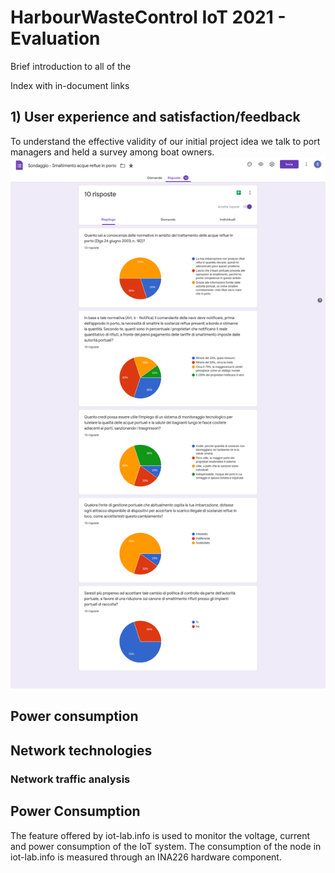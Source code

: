 # HarbourWasteControl IoT 2021 - Evaluation
Brief introduction to all of the 

Index with in-document links

## 1) User experience and satisfaction/feedback 
To understand the effective validity of our initial project idea we talk to port managers and held a survey among boat owners.
![Image1](Picture/ShipOwners-Poll.png?raw=true)

## Power consumption

## Network technologies
### Network traffic analysis

## Power Consumption 
The feature offered by iot-lab.info is used to monitor the voltage, current and power consumption of the IoT system. 
The consumption of the node in iot-lab.info is measured through an INA226 hardware component.

